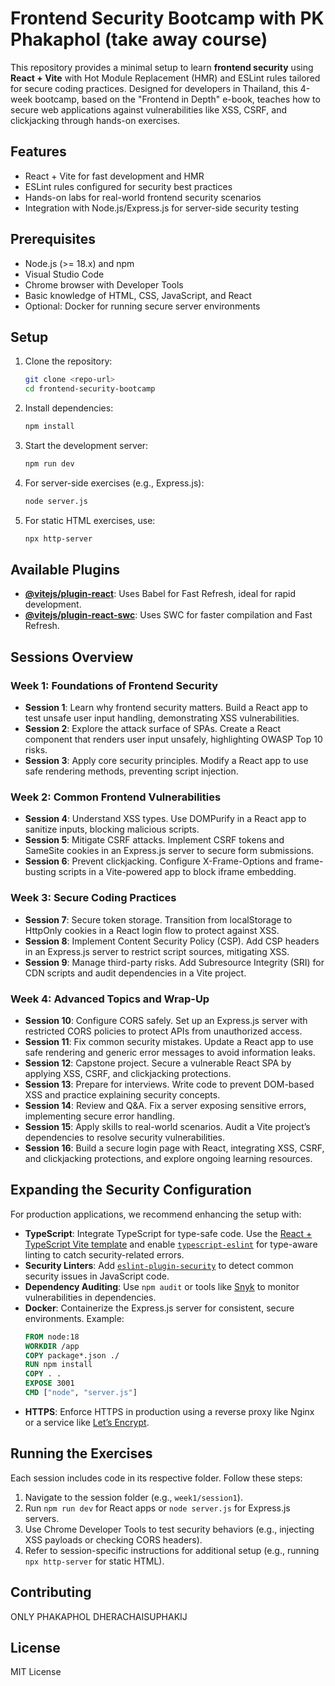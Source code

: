 # Frontend Security Bootcamp with PK Phakaphol (take away course)

This repository provides a minimal setup to learn **frontend security** using **React + Vite** with Hot Module Replacement (HMR) and ESLint rules tailored for secure coding practices. Designed for developers in Thailand, this 4-week bootcamp, based on the "Frontend in Depth" e-book, teaches how to secure web applications against vulnerabilities like XSS, CSRF, and clickjacking through hands-on exercises.

## Features
- React + Vite for fast development and HMR
- ESLint rules configured for security best practices
- Hands-on labs for real-world frontend security scenarios
- Integration with Node.js/Express.js for server-side security testing

## Prerequisites
- Node.js (>= 18.x) and npm
- Visual Studio Code
- Chrome browser with Developer Tools
- Basic knowledge of HTML, CSS, JavaScript, and React
- Optional: Docker for running secure server environments

## Setup
1. Clone the repository:
   ```bash
   git clone <repo-url>
   cd frontend-security-bootcamp
   ```
2. Install dependencies:
   ```bash
   npm install
   ```
3. Start the development server:
   ```bash
   npm run dev
   ```
4. For server-side exercises (e.g., Express.js):
   ```bash
   node server.js
   ```
5. For static HTML exercises, use:
   ```bash
   npx http-server
   ```

## Available Plugins
- **[@vitejs/plugin-react](https://github.com/vitejs/vite-plugin-react/blob/main/packages/plugin-react)**: Uses Babel for Fast Refresh, ideal for rapid development.
- **[@vitejs/plugin-react-swc](https://github.com/vitejs/vite-plugin-react/blob/main/packages/plugin-react-swc)**: Uses SWC for faster compilation and Fast Refresh.

## Sessions Overview

### Week 1: Foundations of Frontend Security
- **Session 1**: Learn why frontend security matters. Build a React app to test unsafe user input handling, demonstrating XSS vulnerabilities.
- **Session 2**: Explore the attack surface of SPAs. Create a React component that renders user input unsafely, highlighting OWASP Top 10 risks.
- **Session 3**: Apply core security principles. Modify a React app to use safe rendering methods, preventing script injection.

### Week 2: Common Frontend Vulnerabilities
- **Session 4**: Understand XSS types. Use DOMPurify in a React app to sanitize inputs, blocking malicious scripts.
- **Session 5**: Mitigate CSRF attacks. Implement CSRF tokens and SameSite cookies in an Express.js server to secure form submissions.
- **Session 6**: Prevent clickjacking. Configure X-Frame-Options and frame-busting scripts in a Vite-powered app to block iframe embedding.

### Week 3: Secure Coding Practices
- **Session 7**: Secure token storage. Transition from localStorage to HttpOnly cookies in a React login flow to protect against XSS.
- **Session 8**: Implement Content Security Policy (CSP). Add CSP headers in an Express.js server to restrict script sources, mitigating XSS.
- **Session 9**: Manage third-party risks. Add Subresource Integrity (SRI) for CDN scripts and audit dependencies in a Vite project.

### Week 4: Advanced Topics and Wrap-Up
- **Session 10**: Configure CORS safely. Set up an Express.js server with restricted CORS policies to protect APIs from unauthorized access.
- **Session 11**: Fix common security mistakes. Update a React app to use safe rendering and generic error messages to avoid information leaks.
- **Session 12**: Capstone project. Secure a vulnerable React SPA by applying XSS, CSRF, and clickjacking protections.
- **Session 13**: Prepare for interviews. Write code to prevent DOM-based XSS and practice explaining security concepts.
- **Session 14**: Review and Q&A. Fix a server exposing sensitive errors, implementing secure error handling.
- **Session 15**: Apply skills to real-world scenarios. Audit a Vite project’s dependencies to resolve security vulnerabilities.
- **Session 16**: Build a secure login page with React, integrating XSS, CSRF, and clickjacking protections, and explore ongoing learning resources.

## Expanding the Security Configuration
For production applications, we recommend enhancing the setup with:
- **TypeScript**: Integrate TypeScript for type-safe code. Use the [React + TypeScript Vite template](https://github.com/vitejs/vite/tree/main/packages/create-vite/template-react-ts) and enable [`typescript-eslint`](https://typescript-eslint.io) for type-aware linting to catch security-related errors.
- **Security Linters**: Add [`eslint-plugin-security`](https://www.npmjs.com/package/eslint-plugin-security) to detect common security issues in JavaScript code.
- **Dependency Auditing**: Use `npm audit` or tools like [Snyk](https://snyk.io) to monitor vulnerabilities in dependencies.
- **Docker**: Containerize the Express.js server for consistent, secure environments. Example:
  ```dockerfile
  FROM node:18
  WORKDIR /app
  COPY package*.json ./
  RUN npm install
  COPY . .
  EXPOSE 3001
  CMD ["node", "server.js"]
  ```
- **HTTPS**: Enforce HTTPS in production using a reverse proxy like Nginx or a service like [Let’s Encrypt](https://letsencrypt.org).

## Running the Exercises
Each session includes code in its respective folder. Follow these steps:
1. Navigate to the session folder (e.g., `week1/session1`).
2. Run `npm run dev` for React apps or `node server.js` for Express.js servers.
3. Use Chrome Developer Tools to test security behaviors (e.g., injecting XSS payloads or checking CORS headers).
4. Refer to session-specific instructions for additional setup (e.g., running `npx http-server` for static HTML).

## Contributing
ONLY PHAKAPHOL DHERACHAISUPHAKIJ

## License
MIT License
